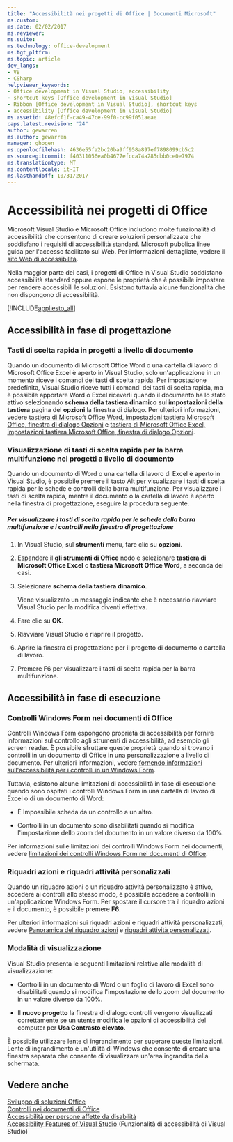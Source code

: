 ```yaml
---
title: "Accessibilità nei progetti di Office | Documenti Microsoft"
ms.custom: 
ms.date: 02/02/2017
ms.reviewer: 
ms.suite: 
ms.technology: office-development
ms.tgt_pltfrm: 
ms.topic: article
dev_langs:
- VB
- CSharp
helpviewer_keywords:
- Office development in Visual Studio, accessibility
- shortcut keys [Office development in Visual Studio]
- Ribbon [Office development in Visual Studio], shortcut keys
- accessibility [Office development in Visual Studio]
ms.assetid: 48efcf1f-ca49-47ce-99f0-cc99f051aeae
caps.latest.revision: "24"
author: gewarren
ms.author: gewarren
manager: ghogen
ms.openlocfilehash: 4636e55fa2bc20ba9ff958a897ef7898099cb5c2
ms.sourcegitcommit: f40311056ea0b4677efcca74a285dbb0ce0e7974
ms.translationtype: MT
ms.contentlocale: it-IT
ms.lasthandoff: 10/31/2017
---
```

# <a name="accessibility-in-office-projects"></a>Accessibilità nei progetti di Office
  Microsoft Visual Studio e Microsoft Office includono molte funzionalità di accessibilità che consentono di creare soluzioni personalizzate che soddisfano i requisiti di accessibilità standard. Microsoft pubblica linee guida per l'accesso facilitato sul Web. Per informazioni dettagliate, vedere il [sito Web di accessibilità](http://go.microsoft.com/fwlink/?LinkID=37113).  
  
 Nella maggior parte dei casi, i progetti di Office in Visual Studio soddisfano accessibilità standard oppure espone le proprietà che è possibile impostare per rendere accessibili le soluzioni. Esistono tuttavia alcune funzionalità che non dispongono di accessibilità.  
  
 [!INCLUDE[appliesto_all](../vsto/includes/appliesto-all-md.md)]  
  
## <a name="accessibility-at-design-time"></a>Accessibilità in fase di progettazione  
  
### <a name="using-shortcut-keys-in-document-level-projects"></a>Tasti di scelta rapida in progetti a livello di documento  
 Quando un documento di Microsoft Office Word o una cartella di lavoro di Microsoft Office Excel è aperto in Visual Studio, solo un'applicazione in un momento riceve i comandi dei tasti di scelta rapida. Per impostazione predefinita, Visual Studio riceve tutti i comandi dei tasti di scelta rapida, ma è possibile apportare Word o Excel riceverli quando il documento ha lo stato attivo selezionando **schema della tastiera dinamico** sul **impostazioni della tastiera** pagina del **opzioni** la finestra di dialogo. Per ulteriori informazioni, vedere [tastiera di Microsoft Office Word, impostazioni tastiera Microsoft Office, finestra di dialogo Opzioni](../vsto/microsoft-office-word-keyboard-microsoft-office-keyboard-settings-options-dialog-box.md) e [tastiera di Microsoft Office Excel, impostazioni tastiera Microsoft Office, finestra di dialogo Opzioni](../vsto/microsoft-office-excel-keyboard-microsoft-office-keyboard-settings-options-dialog-box.md).  
  
### <a name="displaying-shortcut-keys-for-the-ribbon-in-document-level-projects"></a>Visualizzazione di tasti di scelta rapida per la barra multifunzione nei progetti a livello di documento  
 Quando un documento di Word o una cartella di lavoro di Excel è aperto in Visual Studio, è possibile premere il tasto Alt per visualizzare i tasti di scelta rapida per le schede e controlli della barra multifunzione. Per visualizzare i tasti di scelta rapida, mentre il documento o la cartella di lavoro è aperto nella finestra di progettazione, eseguire la procedura seguente.  
  
##### <a name="to-view-shortcut-keys-for-ribbon-tabs-and-controls-in-the-designer"></a>Per visualizzare i tasti di scelta rapida per le schede della barra multifunzione e i controlli nella finestra di progettazione  
  
1.  In Visual Studio, sul **strumenti** menu, fare clic su **opzioni**.  
  
2.  Espandere il **gli strumenti di Office** nodo e selezionare **tastiera di Microsoft Office Excel** o **tastiera Microsoft Office Word**, a seconda dei casi.  
  
3.  Selezionare **schema della tastiera dinamico**.  
  
     Viene visualizzato un messaggio indicante che è necessario riavviare Visual Studio per la modifica diventi effettiva.  
  
4.  Fare clic su **OK**.  
  
5.  Riavviare Visual Studio e riaprire il progetto.  
  
6.  Aprire la finestra di progettazione per il progetto di documento o cartella di lavoro.  
  
7.  Premere F6 per visualizzare i tasti di scelta rapida per la barra multifunzione.  
  
## <a name="accessibility-at-run-time"></a>Accessibilità in fase di esecuzione  
  
### <a name="windows-forms-controls-on-office-documents"></a>Controlli Windows Form nei documenti di Office  
 Controlli Windows Form espongono proprietà di accessibilità per fornire informazioni sul controllo agli strumenti di accessibilità, ad esempio gli screen reader. È possibile sfruttare queste proprietà quando si trovano i controlli in un documento di Office in una personalizzazione a livello di documento. Per ulteriori informazioni, vedere [fornendo informazioni sull'accessibilità per i controlli in un Windows Form](/dotnet/framework/winforms/controls/providing-accessibility-information-for-controls-on-a-windows-form).  
  
 Tuttavia, esistono alcune limitazioni di accessibilità in fase di esecuzione quando sono ospitati i controlli Windows Form in una cartella di lavoro di Excel o di un documento di Word:  
  
-   È Impossibile scheda da un controllo a un altro.  
  
-   Controlli in un documento sono disabilitati quando si modifica l'impostazione dello zoom del documento in un valore diverso da 100%.  
  
 Per informazioni sulle limitazioni dei controlli Windows Form nei documenti, vedere [limitazioni dei controlli Windows Form nei documenti di Office](../vsto/limitations-of-windows-forms-controls-on-office-documents.md).  
  
### <a name="actions-panes-and-custom-task-panes"></a>Riquadri azioni e riquadri attività personalizzati  
 Quando un riquadro azioni o un riquadro attività personalizzato è attivo, accedere ai controlli allo stesso modo, è possibile accedere a controlli in un'applicazione Windows Form. Per spostare il cursore tra il riquadro azioni e il documento, è possibile premere **F6**.  
  
 Per ulteriori informazioni sui riquadri azioni e riquadri attività personalizzati, vedere [Panoramica del riquadro azioni](../vsto/actions-pane-overview.md) e [riquadri attività personalizzati](../vsto/custom-task-panes.md).  
  
### <a name="display-modes"></a>Modalità di visualizzazione  
 Visual Studio presenta le seguenti limitazioni relative alle modalità di visualizzazione:  
  
-   Controlli in un documento di Word o un foglio di lavoro di Excel sono disabilitati quando si modifica l'impostazione dello zoom del documento in un valore diverso da 100%.  
  
-   Il **nuovo progetto** la finestra di dialogo controlli vengono visualizzati correttamente se un utente modifica le opzioni di accessibilità del computer per **Usa Contrasto elevato**.  
  
 È possibile utilizzare lente di ingrandimento per superare queste limitazioni. Lente di ingrandimento è un'utilità di Windows che consente di creare una finestra separata che consente di visualizzare un'area ingrandita della schermata.  
  
## <a name="see-also"></a>Vedere anche  
 [Sviluppo di soluzioni Office](../vsto/developing-office-solutions.md)   
 [Controlli nei documenti di Office](../vsto/controls-on-office-documents.md)   
 [Accessibilità per persone affette da disabilità](/visualstudio/ide/reference/accessibility-for-people-with-disabilities)   
 [Accessibility Features of Visual Studio](/visualstudio/ide/reference/accessibility-features-of-visual-studio) (Funzionalità di accessibilità di Visual Studio)  
  
  